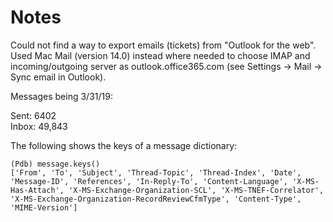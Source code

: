 # Notes

Could not find a way to export emails (tickets) from "Outlook for the web". Used Mac Mail (version 14.0) instead where needed to choose IMAP and incoming/outgoing server as outlook.office365.com (see Settings -> Mail -> Sync email in Outlook).

Messages being 3/31/19:

Sent: 6402  
Inbox: 49,843  

The following shows the keys of a message dictionary:

```
(Pdb) message.keys()
['From', 'To', 'Subject', 'Thread-Topic', 'Thread-Index', 'Date', 'Message-ID', 'References', 'In-Reply-To', 'Content-Language', 'X-MS-Has-Attach', 'X-MS-Exchange-Organization-SCL', 'X-MS-TNEF-Correlator', 'X-MS-Exchange-Organization-RecordReviewCfmType', 'Content-Type', 'MIME-Version']
```
